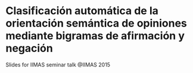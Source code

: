 # Clasificación automática de la orientación semántica de opiniones mediante bigramas de afirmación y negación
Slides for IIMAS seminar talk @IIMAS 2015
